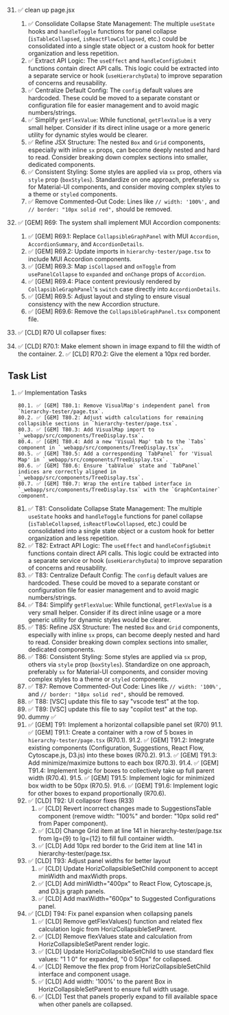 31. ✅ clean up page.jsx

    1. ✅ Consolidate Collapse State Management: The multiple `useState` hooks and `handleToggle` functions for panel collapse (`isTableCollapsed`, `isReactFlowCollapsed`, etc.) could be consolidated into a single state object or a custom hook for better organization and less repetition.
    2. ✅ Extract API Logic: The `useEffect` and `handleConfigSubmit` functions contain direct API calls. This logic could be extracted into a separate service or hook (`useHierarchyData`) to improve separation of concerns and reusability.
    3. ✅ Centralize Default Config: The `config` default values are hardcoded. These could be moved to a separate constant or configuration file for easier management and to avoid magic numbers/strings.
    4. ✅ Simplify `getFlexValue`: While functional, `getFlexValue` is a very small helper. Consider if its direct inline usage or a more generic utility for dynamic styles would be clearer.
    5. ✅ Refine JSX Structure: The nested `Box` and `Grid` components, especially with inline `sx` props, can become deeply nested and hard to read. Consider breaking down complex sections into smaller, dedicated components.
    6. ✅ Consistent Styling: Some styles are applied via `sx` prop, others via `style` prop (`boxStyles`). Standardize on one approach, preferably `sx` for Material-UI components, and consider moving complex styles to a theme or `styled` components.
    7. ✅ Remove Commented-Out Code: Lines like `// width: '100%',` and `// border: "10px solid red",` should be removed.

32. ✅ [GEM] R69: The system shall implement MUI Accordion components:

    1. ✅ [GEM] R69.1: Replace `CollapsibleGraphPanel` with MUI `Accordion`, `AccordionSummary`, and `AccordionDetails`.
    2. ✅ [GEM] R69.2: Update imports in `hierarchy-tester/page.tsx` to include MUI Accordion components.
    3. ✅ [GEM] R69.3: Map `isCollapsed` and `onToggle` from `usePanelCollapse` to `expanded` and `onChange` props of `Accordion`.
    4. ✅ [GEM] R69.4: Place content previously rendered by `CollapsibleGraphPanel`'s `switch` case directly into `AccordionDetails`.
    5. ✅ [GEM] R69.5: Adjust layout and styling to ensure visual consistency with the new Accordion structure.
    6. ✅ [GEM] R69.6: Remove the `CollapsibleGraphPanel.tsx` component file.

33. ✅ [CLD] R70 UI collapser fixes:
34. ✅ [CLD] R70.1: Make element shown in image expand to fill the width of the container. 2. ✅ [CLD] R70.2: Give the element a 10px red border.

## Task List

1.  ✅ Implementation Tasks

        80.1. ✅ [GEM] T80.1: Remove VisualMap's independent panel from `hierarchy-tester/page.tsx`.
        80.2. ✅ [GEM] T80.2: Adjust width calculations for remaining collapsible sections in `hierarchy-tester/page.tsx`.
        80.3. ✅ [GEM] T80.3: Add VisualMap import to `_webapp/src/components/TreeDisplay.tsx`.
        80.4. ✅ [GEM] T80.4: Add a new 'Visual Map' tab to the `Tabs` component in `_webapp/src/components/TreeDisplay.tsx`.
        80.5. ✅ [GEM] T80.5: Add a corresponding `TabPanel` for 'Visual Map' in `_webapp/src/components/TreeDisplay.tsx`.
        80.6. ✅ [GEM] T80.6: Ensure `tabValue` state and `TabPanel` indices are correctly aligned in `_webapp/src/components/TreeDisplay.tsx`.
        80.7. ✅ [GEM] T80.7: Wrap the entire tabbed interface in `_webapp/src/components/TreeDisplay.tsx` with the `GraphContainer` component.

    81. ✅ T81: Consolidate Collapse State Management: The multiple `useState` hooks and `handleToggle` functions for panel collapse (`isTableCollapsed`, `isReactFlowCollapsed`, etc.) could be consolidated into a single state object or a custom hook for better organization and less repetition.
    82. ✅ T82: Extract API Logic: The `useEffect` and `handleConfigSubmit` functions contain direct API calls. This logic could be extracted into a separate service or hook (`useHierarchyData`) to improve separation of concerns and reusability.
    83. ✅ T83: Centralize Default Config: The `config` default values are hardcoded. These could be moved to a separate constant or configuration file for easier management and to avoid magic numbers/strings.
    84. ✅ T84: Simplify `getFlexValue`: While functional, `getFlexValue` is a very small helper. Consider if its direct inline usage or a more generic utility for dynamic styles would be clearer.
    85. ✅ T85: Refine JSX Structure: The nested `Box` and `Grid` components, especially with inline `sx` props, can become deeply nested and hard to read. Consider breaking down complex sections into smaller, dedicated components.
    86. ✅ T86: Consistent Styling: Some styles are applied via `sx` prop, others via `style` prop (`boxStyles`). Standardize on one approach, preferably `sx` for Material-UI components, and consider moving complex styles to a theme or `styled` components.
    87. ✅ T87: Remove Commented-Out Code: Lines like `// width: '100%',` and `// border: "10px solid red",` should be removed.
    88. ✅ T88: [VSC] update this file to say "vscode test" at the top.
    89. ✅ T89: [VSC] update this file to say "copilot test" at the top.
    90. dummy ✅
    91. ✅ [GEM] T91: Implement a horizontal collapsible panel set (R70)
        91.1. ✅ [GEM] T91.1: Create a container with a row of 5 boxes in `hierarchy-tester/page.tsx` (R70.1).
        91.2. ✅ [GEM] T91.2: Integrate existing components (Configuration, Suggestions, React Flow, Cytoscape.js, D3.js) into these boxes (R70.2).
        91.3. ✅ [GEM] T91.3: Add minimize/maximize buttons to each box (R70.3).
        91.4. ✅ [GEM] T91.4: Implement logic for boxes to collectively take up full parent width (R70.4).
        91.5. ✅ [GEM] T91.5: Implement logic for minimized box width to be 50px (R70.5).
        91.6. ✅ [GEM] T91.6: Implement logic for other boxes to expand proportionally (R70.6).
    92. ✅ [CLD] T92: UI collapsor fixes (R33)
        1. ✅ [CLD] Revert incorrect changes made to SuggestionsTable component (remove width: "100%" and border: "10px solid red" from Paper component).
        2. ✅ [CLD] Change Grid item at line 141 in hierarchy-tester/page.tsx from lg={9} to lg={12} to fill full container width.
        3. ✅ [CLD] Add 10px red border to the Grid item at line 141 in hierarchy-tester/page.tsx.
    93. ✅ [CLD] T93: Adjust panel widths for better layout
        1. ✅ [CLD] Update HorizCollapsibleSetChild component to accept minWidth and maxWidth props.
        2. ✅ [CLD] Add minWidth="400px" to React Flow, Cytoscape.js, and D3.js graph panels.
        3. ✅ [CLD] Add maxWidth="600px" to Suggested Configurations panel.
    94. ✅ [CLD] T94: Fix panel expansion when collapsing panels
        1. ✅ [CLD] Remove getFlexValues() function and related flex calculation logic from HorizCollapsibleSetParent.
        2. ✅ [CLD] Remove flexValues state and calculation from HorizCollapsibleSetParent render logic.
        3. ✅ [CLD] Update HorizCollapsibleSetChild to use standard flex values: "1 1 0" for expanded, "0 0 50px" for collapsed.
        4. ✅ [CLD] Remove the flex prop from HorizCollapsibleSetChild interface and component usage.
        5. ✅ [CLD] Add width: '100%' to the parent Box in HorizCollapsibleSetParent to ensure full width usage.
        6. ✅ [CLD] Test that panels properly expand to fill available space when other panels are collapsed.
